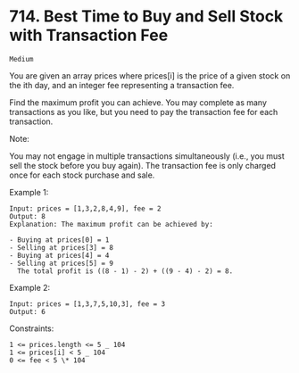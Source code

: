 # 714. Best Time to Buy and Sell Stock with Transaction Fee

`Medium`

You are given an array prices where prices[i] is the price of a given stock on the ith day, and an integer fee representing a transaction fee.

Find the maximum profit you can achieve. You may complete as many transactions as you like, but you need to pay the transaction fee for each transaction.

Note:

You may not engage in multiple transactions simultaneously (i.e., you must sell the stock before you buy again).
The transaction fee is only charged once for each stock purchase and sale.

Example 1:

```note
Input: prices = [1,3,2,8,4,9], fee = 2
Output: 8
Explanation: The maximum profit can be achieved by:

- Buying at prices[0] = 1
- Selling at prices[3] = 8
- Buying at prices[4] = 4
- Selling at prices[5] = 9
  The total profit is ((8 - 1) - 2) + ((9 - 4) - 2) = 8.
```

Example 2:

```note
Input: prices = [1,3,7,5,10,3], fee = 3
Output: 6
```

Constraints:

```note
1 <= prices.length <= 5 _ 104
1 <= prices[i] < 5 _ 104
0 <= fee < 5 \* 104
```
